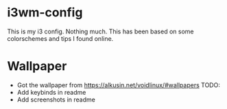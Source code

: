 # i3wm-config
This is my i3 config. Nothing much.
This has been based on some colorschemes and tips I found online.
# Wallpaper
- Got the wallpaper from https://alkusin.net/voidlinux/#wallpapers
TODO: 
- Add keybinds in readme
- Add screenshots in readme
